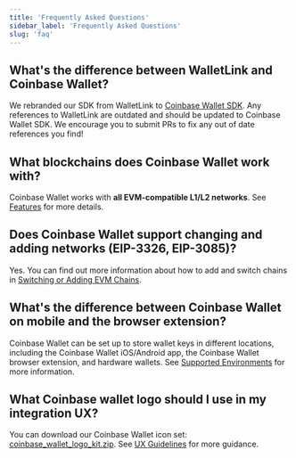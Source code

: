 ```yaml
---
title: 'Frequently Asked Questions'
sidebar_label: 'Frequently Asked Questions'
slug: 'faq'
---
```


## What's the difference between WalletLink and Coinbase Wallet?

We rebranded our SDK from WalletLink to [Coinbase Wallet SDK](https://github.com/coinbase/coinbase-wallet-sdk). Any references to WalletLink are outdated and should be updated to Coinbase Wallet SDK. We encourage you to submit PRs to fix any out of date references you find!

## What blockchains does Coinbase Wallet work with?

Coinbase Wallet works with **all EVM-compatible L1/L2 networks**. See [Features](./wallet-features.md) for more details.

## Does Coinbase Wallet support changing and adding networks (EIP-3326, EIP-3085)?

Yes. You can find out more information about how to add and switch chains in [Switching or Adding EVM Chains](./switching-chains.md).

## What's the difference between Coinbase Wallet on mobile and the browser extension?

Coinbase Wallet can be set up to store wallet keys in different locations, including the Coinbase Wallet iOS/Android app, the Coinbase Wallet browser extension, and hardware wallets. See [Supported Environments](./environments.md) for more information.

## What Coinbase wallet logo should I use in my integration UX?

You can download our Coinbase Wallet icon set: [coinbase_wallet_logo_kit.zip](https://github.com/coinbase/coinbase-wallet-sdk/raw/master/assets/coinbase_wallet_logo_kit.zip). See [UX Guidelines](./ux-tips.md) for more guidance.

